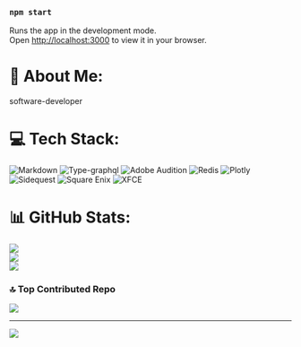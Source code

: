 ### `npm start`

Runs the app in the development mode.\
Open [http://localhost:3000](http://localhost:3000) to view it in your browser.

# 💫 About Me:

software-developer

# 💻 Tech Stack:

![Markdown](https://img.shields.io/badge/markdown-%23000000.svg?style=for-the-badge&logo=markdown&logoColor=white) ![Type-graphql](https://img.shields.io/badge/-TypeGraphQL-%23C04392?style=for-the-badge) ![Adobe Audition](https://img.shields.io/badge/Adobe%20Audition-9999FF.svg?style=for-the-badge&logo=Adobe%20Audition&logoColor=white) ![Redis](https://img.shields.io/badge/redis-%23DD0031.svg?style=for-the-badge&logo=redis&logoColor=white) ![Plotly](https://img.shields.io/badge/Plotly-%233F4F75.svg?style=for-the-badge&logo=plotly&logoColor=white) ![Sidequest](https://img.shields.io/badge/sidequest-%23101227.svg?style=for-the-badge&logo=sidequest&logoColor=white) ![Square Enix](https://img.shields.io/badge/SquareEnix-%23ED1C24.svg?style=for-the-badge&logo=SquareEnix&logoColor=white) ![XFCE](https://img.shields.io/badge/XFCE-%232284F2.svg?style=for-the-badge&logo=xfce&logoColor=white)

# 📊 GitHub Stats:

![](https://github-readme-stats.vercel.app/api?username=mdshahbajalam7&theme=dark&hide_border=false&include_all_commits=false&count_private=false)<br/>
![](https://github-readme-streak-stats.herokuapp.com/?user=mdshahbajalam7&theme=dark&hide_border=false)<br/>
![](https://github-readme-stats.vercel.app/api/top-langs/?username=mdshahbajalam7&theme=dark&hide_border=false&include_all_commits=false&count_private=false&layout=compact)

### 🔝 Top Contributed Repo

![](https://github-contributor-stats.vercel.app/api?username=mdshahbajalam7&limit=5&theme=dark&combine_all_yearly_contributions=true)

---

[![](https://visitcount.itsvg.in/api?id=mdshahbajalam7&icon=0&color=4)](https://visitcount.itsvg.in)

<!-- Proudly created with GPRM ( https://gprm.itsvg.in ) -->
